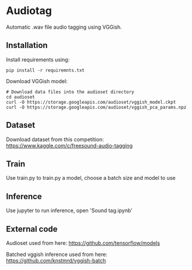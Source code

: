 # Audiotag

Automatic .wav file audio tagging using VGGish.


## Installation

Install requirements using:
```
pip install -r requiremnts.txt
```

Download VGGish model:
```
# Download data files into the audioset directory
cd audioset
curl -O https://storage.googleapis.com/audioset/vggish_model.ckpt
curl -O https://storage.googleapis.com/audioset/vggish_pca_params.npz
```

## Dataset

Download dataset from this competition: https://www.kaggle.com/c/freesound-audio-tagging

## Train

Use train.py to train.py a model, choose a batch size and model to use

## Inference

Use jupyter to run inference, open 'Sound tag.ipynb'

## External code

Audioset used from here: https://github.com/tensorflow/models

Batched vggish inference used from here: https://github.com/knstmrd/vggish-batch
